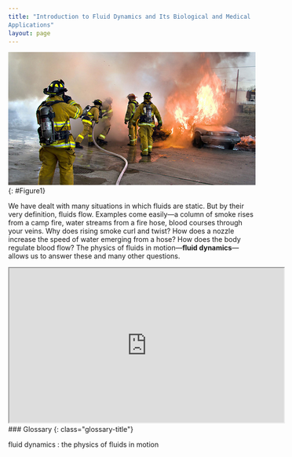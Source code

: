 ```yaml
---
title: "Introduction to Fluid Dynamics and Its Biological and Medical
Applications"
layout: page
---
```


![Photograph shows a group of firefighters in uniform using a hose to put out a fire that is consuming two cars.](../resources/Figure_12_00_01.jpg "Many fluids are flowing in this scene. Water from the hose and smoke from the fire are visible flows. Less visible are the flow of air and the flow of fluids on the ground and within the people fighting the fire. Explore all types of flow, such as visible, implied, turbulent, laminar, and so on, present in this scene. Make a list and discuss the relative energies involved in the various flows, including the level of confidence in your estimates. (credit: Andrew Magill, Flickr)")
{: #Figure1}

We have dealt with many situations in which fluids are static. But by their very
definition, fluids flow. Examples come easily—a column of smoke rises from a
camp fire, water streams from a fire hose, blood courses through your veins. Why
does rising smoke curl and twist? How does a nozzle increase the speed of water
emerging from a hose? How does the body regulate blood flow? The physics of
fluids in motion—**fluid dynamics**—allows us to answer these and many other
questions.

<div class="note" data-label="Video" markdown="1">
<iframe width="560" height="315" src="https://www.youtube.com/embed/GuFHfQlgI1I"  allow="accelerometer; autoplay; clipboard-write; encrypted-media; gyroscope; picture-in-picture" allowfullscreen></iframe>
</div>


<div class="glossary" markdown="1">
### Glossary
{: class="glossary-title"}

fluid dynamics
: the physics of fluids in motion

</div>
